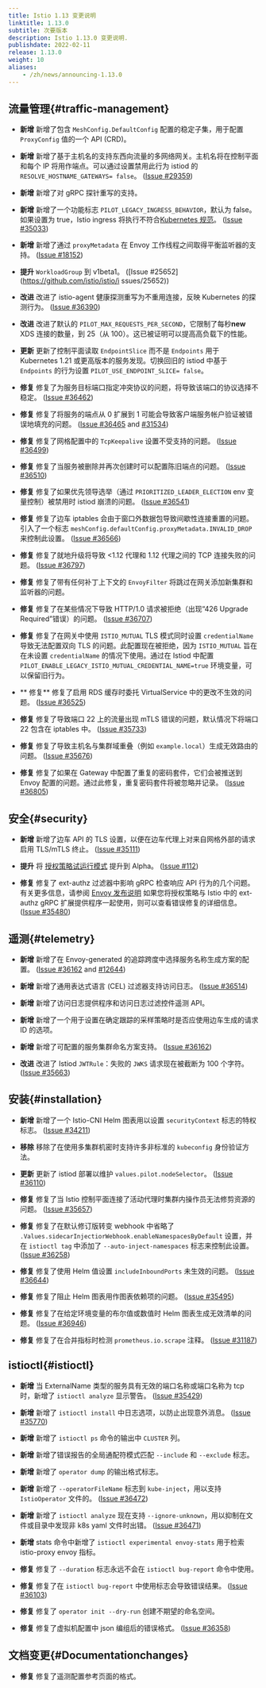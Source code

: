 ```yaml
---
title: Istio 1.13 变更说明
linktitle: 1.13.0
subtitle: 次要版本
description: Istio 1.13.0 变更说明.
publishdate: 2022-02-11
release: 1.13.0
weight: 10
aliases:
    - /zh/news/announcing-1.13.0
---
```


## 流量管理{#traffic-management}

- **新增** 新增了包含 `MeshConfig.DefaultConfig` 配置的稳定子集，用于配置 `ProxyConfig` 值的一个 ​​API (CRD)。

- **新增** 新增了基于主机名的支持东西向流量的多网络网关。主机名将在控制平面和每个 IP 将用作端点。可以通过设置禁用此行为 istiod 的     `RESOLVE_HOSTNAME_GATEWAYS= false`。
  ([Issue #29359](https://github.com/istio/istio/issues/29359))

- **新增** 新增了对 gRPC 探针重写的支持。

- **新增** 新增了一个功能标志 `PILOT_LEGACY_INGRESS_BEHAVIOR`，默认为 false。如果设置为 true，Istio ingress 将执行不符合[Kubernetes 规范](https://kubernetes.io/docs/concepts/services-networking/ingress/#multiple-matches)。
  ([Issue #35033](https://github.com/istio/istio/issues/35033))

- **新增** 新增了通过 `proxyMetadata` 在 Envoy 工作线程之间取得平衡监听器的支持。
  ([Issue #18152](https://github.com/istio/istio/issues/18152))

- **提升** `WorkloadGroup` 到 v1beta1。
  ([Issue #25652](https://github.com/istio/istio/i ssues/25652))

- **改进** 改进了 istio-agent 健康探测重写为不重用连接，反映 Kubernetes 的探测行为。
  ([Issue #36390](https://github.com/istio/istio/issues/36390))

- **改进** 改进了默认的 `PILOT_MAX_REQUESTS_PER_SECOND`，它限制了每秒**new** XDS 连接的数量，到 25（从 100）。这已被证明可以提高高负载下的性能。

- **更新** 更新了控制平面读取 `EndpointSlice` 而不是 `Endpoints` 用于 Kubernetes 1.21 或更高版本的服务发现。切换回旧的 istiod 中基于 `Endpoints` 的行为设置 `PILOT_USE_ENDPOINT_SLICE= false`。

- **修复** 修复了为服务目标端口指定冲突协议的问题，将导致该端口的协议选择不稳定。
  ([Issue #36462](https://github.com/istio/istio/issues/36462))

- **修复** 修复了将服务的端点从 0 扩展到 1 可能会导致客户端服务帐户验证被错误地填充的问题。
  ([Issue #36465](https://github.com/istio/istio/issues/36465) and [#31534](https://github.com/istio/istio/issues/31534))

- **修复** 修复了网格配置中的 `TcpKeepalive` 设置不受支持的问题。
  ([Issue #36499](https://github.com/istio/istio/issues/36499))

- **修复** 修复了当服务被删除并再次创建时可以配置陈旧端点的问题。
  ([Issue #36510](https://github.com/istio/istio/issues/36510))

- **修复** 修复了如果优先领导选举（通过 `PRIORITIZED_LEADER_ELECTION` env 变量控制）被禁用时 istiod 崩溃的问题。
  ([Issue #36541](https://github.com/istio/istio/issues/36541))

- **修复** 修复了边车 iptables 会由于窗口外数据包导致间歇性连接重置的问题。引入了一个标志 `meshConfig.defaultConfig.proxyMetadata.INVALID_DROP` 来控制此设置。
  ([Issue #36566](https://github.com/istio/istio/pull/36566))

- **修复** 修复了就地升级将导致 <1.12 代理和 1.12 代理之间的 TCP 连接失败的问题。
  ([Issue #36797](https://github.com/istio/istio/pull/36797))

- **修复** 修复了带有任何补丁上下文的 `EnvoyFilter` 将跳过在网关添加新集群和监听器的问题。

- **修复** 修复了在某些情况下导致 HTTP/1.0 请求被拒绝（出现“426 Upgrade Required”错误）的问题。
  ([Issue #36707](https://github.com/istio/istio/issues/36707))

- **修复** 修复了在网关中使用 `ISTIO_MUTUAL` TLS 模式同时设置 `credentialName` 导致无法配置双向 TLS 的问题。此配置现在被拒绝，因为 `ISTIO_MUTUAL` 旨在在未设置 `credentialName` 的情况下使用。通过在 Istiod 中配置 `PILOT_ENABLE_LEGACY_ISTIO_MUTUAL_CREDENTIAL_NAME=true` 环境变量，可以保留旧行为。

- ** 修复** 修复了启用 RDS 缓存时委托 VirtualService 中的更改不生效的问题。
  ([Issue #36525](https://github.com/istio/istio/issues/36525))

- **修复** 修复了导致端口 22 上的流量出现 mTLS 错误的问题，默认情况下将端口 22 包含在 iptables 中。
  ([Issue #35733](https://github.com/istio/istio/issues/35733))

- **修复** 修复了导致主机名与集群域重叠（例如 `example.local`）生成无效路由的问题。
  ([Issue #35676](https://github.com/istio/istio/issues/35676))

- **修复** 修复了如果在 Gateway 中配置了重复的密码套件，它们会被推送到 Envoy 配置的问题。通过此修复，重复密码套件将被忽略并记录。
  ([Issue #36805](https://github.com/istio/istio/issues/36805))

## 安全{#security}

- **新增** 新增了边车 API 的 TLS 设置，以便在边车代理上对来自网格外部的请求启用 TLS/mTLS 终止。
  ([Issue #35111](https://github.com/istio/istio/issues/35111))

- **提升** 将 [授权策略试运行模式](/zh/docs/tasks/security/authorization/authz-dry-run/) 提升到 Alpha。
  ([Issue #112](https://github.com/istio/enhancements/pull/112))

- **修复** 修复了 ext-authz 过滤器中影响 gRPC 检查响应 API 行为的几个问题。有关更多信息，请参阅 [Envoy 发布说明](https://www.envoyproxy.io/docs/envoy/latest/version_history/v1.20.0#bug-fixes) 如果您将授权策略与 Istio 中的 ext-authz gRPC 扩展提供程序一起使用，则可以查看错误修复的详细信息。
  ([Issue #35480](https://github.com/istio/istio/issues/35480))

## 遥测{#telemetry}

- **新增** 新增了在 Envoy-generated 的追踪跨度中选择服务名称生成方案的配置。
  ([Issue #36162](https://github.com/istio/istio/issues/36162) and [#12644](https://github.com/istio/istio/issues/12644))

- **新增** 新增了通用表达式语言 (CEL) 过滤器支持访问日志。
  ([Issue #36514](https://github.com/istio/istio/issues/36514))

- **新增** 新增了访问日志提供程序和访问日志过滤控件遥测 API。

- **新增** 新增了一个用于设置在确定跟踪的采样策略时是否应使用边车生成的请求 ID 的选项。

- **新增** 新增了可配置的服务集群命名方案支持。
  ([Issue #36162](https://github.com/istio/istio/issues/36162))

- **改进** 改进了 Istiod `JWTRule`：失败的 `JWKS` 请求现在被截断为 100 个字符。
  ([Issue #35663](https://github.com/istio/istio/issues/35663))

## 安装{#installation}

- **新增** 新增了一个 Istio-CNI Helm 图表用以设置 `securityContext` 标志的特权标志。
  ([Issue #34211](https://github.com/istio/istio/issues/34211))

- **移除** 移除了在使用多集群机密时支持许多非标准的 `kubeconfig` 身份验证方法。

- **更新** 更新了 istiod 部署以维护 `values.pilot.nodeSelector`。
  ([Issue #36110](https://github.com/istio/istio/issues/36110))

- **修复** 修复了当 Istio 控制平面连接了活动代理时集群内操作员无法修剪资源的问题。
  ([Issue #35657](https://github.com/istio/istio/issues/35657))

- **修复** 修复了在默认修订版转变 webhook 中省略了 `.Values.sidecarInjectiorWebhook.enableNamespacesByDefault` 设置，并在 `istioctl tag` 中添加了 `--auto-inject-namespaces` 标志来控制此设置。
  ([Issue #36258](https://github.com/istio/istio/issues/36258))

- **修复** 修复了使用 Helm 值设置 `includeInboundPorts` 未生效的问题。
  ([Issue #36644](https://github.com/istio/istio/issues/36644))

- **修复** 修复了阻止 Helm 图表用作图表依赖项的问题。
  ([Issue #35495](https://github.com/istio/istio/issues/35495))

- **修复** 修复了在给定环境变量的布尔值或数值时 Helm 图表生成无效清单的问题。
  ([Issue #36946](https://github.com/istio/istio/issues/36946))

- **修复** 修复了在合并指标时检测 `prometheus.io.scrape` 注释。
  ([Issue #31187](https://github.com/istio/istio/issues/31187))

## istioctl{#istioctl}

- **新增** 当 ExternalName 类型的服务具有无效的端口名称或端口名称为 tcp 时，新增了 `istioctl analyze` 显示警告。
  ([Issue #35429](https://github.com/istio/istio/issues/35429))

- **新增** 新增了 `istioctl install` 中日志选项，以防止出现意外消息。
  ([Issue #35770](https://github.com/istio/istio/issues/35770))

- **新增**  新增了 `istioctl ps` 命令的输出中 `CLUSTER` 列。

- **新增** 新增了错误报告的全局通配符模式匹配 `--include` 和 `--exclude` 标志。

- **新增** 新增了 `operator dump` 的输出格式标志。

- **新增** 新增了 `--operatorFileName` 标志到 `kube-inject`，用以支持 `IstioOperator` 文件的。
  ([Issue #36472](https://github.com/istio/istio/issues/36472))

- **新增** 新增了 `istioctl analyze` 现在支持 `--ignore-unknown`，用以抑制在文件或目录中发现非 k8s yaml 文件时出错。
  ([Issue #36471](https://github.com/istio/istio/issues/36471))

- **新增** stats 命令中新增了 `istioctl experimental envoy-stats` 用于检索 istio-proxy envoy 指标。

- **修复** 修复了 `--duration` 标志永远不会在 `istioctl bug-report` 命令中使用。

- **修复** 修复了在 `istioctl bug-report` 中使用标志会导致错误结果。
  ([Issue #36103](https://github.com/istio/istio/issues/36103))

- **修复** 修复了 `operator init --dry-run` 创建不期望的命名空间。

- **修复** 修复了虚拟机配置中 json 编组后的错误格式。
  ([Issue #36358](https://github.com/istio/istio/issues/36358))

## 文档变更{#Documentationchanges}

- **修复** 修复了遥测配置参考页面的格式。
